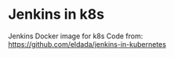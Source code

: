 # Jenkins in k8s
Jenkins Docker image for k8s
Code from: https://github.com/eldada/jenkins-in-kubernetes